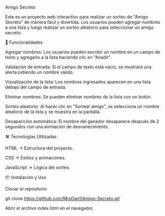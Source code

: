 Amigo Secreto

Este es un proyecto web interactivo para realizar un sorteo de "Amigo Secreto" de manera fácil y divertida. Los usuarios pueden agregar nombres a una lista y luego realizar un sorteo aleatorio para seleccionar un amigo secreto.

🚀 Funcionalidades

Agregar nombres: Los usuarios pueden escribir un nombre en un campo de texto y agregarlo a la lista haciendo clic en "Añadir".

Validación de entrada: Si el campo de texto está vacío, se mostrará una alerta pidiendo un nombre válido.

Visualización de la lista: Los nombres ingresados aparecen en una lista debajo del campo de entrada.

Eliminar nombres: Se pueden eliminar nombres de la lista con un botón.

Sorteo aleatorio: Al hacer clic en "Sortear amigo", se selecciona un nombre aleatorio de la lista y se muestra en la pantalla.

Desaparición automática: El nombre del ganador desaparece después de 2 segundos con una animación de desvanecimiento.

🛠️ Tecnologías Utilizadas

HTML → Estructura del proyecto.

CSS → Estilos y animaciones.

JavaScript → Lógica del sorteo.

📦 Instalación y Uso

Clonar el repositorio

 git clone https://github.com/MrsDan1/Amigo-Secreto.git

Abrir el archivo index.html en el navegador.
